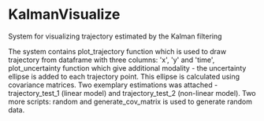 # KalmanVisualize
System for visualizing trajectory estimated by the Kalman filtering

<p>The system contains plot_trajectory function which is used to draw trajectory from dataframe with three columns: 'x', 'y' and 'time', plot_uncertainty function which give additional modality - the uncertainty ellipse is added to each trajectory point. This ellipse is calculated using covariance matrices. Two exemplary estimations was attached - trajectory_test_1 (linear model) and trajectory_test_2 (non-linear model). Two more scripts: random and generate_cov_matrix is used to generate random data.</p>
